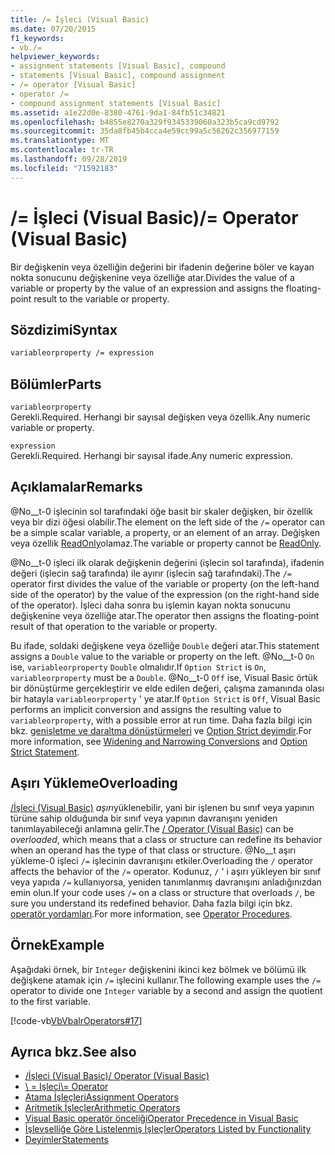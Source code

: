 ```yaml
---
title: /= İşleci (Visual Basic)
ms.date: 07/20/2015
f1_keywords:
- vb./=
helpviewer_keywords:
- assignment statements [Visual Basic], compound
- statements [Visual Basic], compound assignment
- /= operator [Visual Basic]
- operator /=
- compound assignment statements [Visual Basic]
ms.assetid: a1e22d0e-8380-4761-9da1-84fb51c34821
ms.openlocfilehash: b4855e8270a329f9345339060a323b5ca9cd9792
ms.sourcegitcommit: 35da8fb45b4cca4e59cc99a5c56262c356977159
ms.translationtype: MT
ms.contentlocale: tr-TR
ms.lasthandoff: 09/28/2019
ms.locfileid: "71592183"
---
```

# <a name="-operator-visual-basic"></a><span data-ttu-id="89fc5-102">/= İşleci (Visual Basic)</span><span class="sxs-lookup"><span data-stu-id="89fc5-102">/= Operator (Visual Basic)</span></span>
<span data-ttu-id="89fc5-103">Bir değişkenin veya özelliğin değerini bir ifadenin değerine böler ve kayan nokta sonucunu değişkenine veya özelliğe atar.</span><span class="sxs-lookup"><span data-stu-id="89fc5-103">Divides the value of a variable or property by the value of an expression and assigns the floating-point result to the variable or property.</span></span>  
  
## <a name="syntax"></a><span data-ttu-id="89fc5-104">Sözdizimi</span><span class="sxs-lookup"><span data-stu-id="89fc5-104">Syntax</span></span>  
  
```vb  
variableorproperty /= expression  
```  
  
## <a name="parts"></a><span data-ttu-id="89fc5-105">Bölümler</span><span class="sxs-lookup"><span data-stu-id="89fc5-105">Parts</span></span>  
 `variableorproperty`  
 <span data-ttu-id="89fc5-106">Gerekli.</span><span class="sxs-lookup"><span data-stu-id="89fc5-106">Required.</span></span> <span data-ttu-id="89fc5-107">Herhangi bir sayısal değişken veya özellik.</span><span class="sxs-lookup"><span data-stu-id="89fc5-107">Any numeric variable or property.</span></span>  
  
 `expression`  
 <span data-ttu-id="89fc5-108">Gerekli.</span><span class="sxs-lookup"><span data-stu-id="89fc5-108">Required.</span></span> <span data-ttu-id="89fc5-109">Herhangi bir sayısal ifade.</span><span class="sxs-lookup"><span data-stu-id="89fc5-109">Any numeric expression.</span></span>  
  
## <a name="remarks"></a><span data-ttu-id="89fc5-110">Açıklamalar</span><span class="sxs-lookup"><span data-stu-id="89fc5-110">Remarks</span></span>  
 <span data-ttu-id="89fc5-111">@No__t-0 işlecinin sol tarafındaki öğe basit bir skaler değişken, bir özellik veya bir dizi öğesi olabilir.</span><span class="sxs-lookup"><span data-stu-id="89fc5-111">The element on the left side of the `/=` operator can be a simple scalar variable, a property, or an element of an array.</span></span> <span data-ttu-id="89fc5-112">Değişken veya özellik [ReadOnly](../../../visual-basic/language-reference/modifiers/readonly.md)olamaz.</span><span class="sxs-lookup"><span data-stu-id="89fc5-112">The variable or property cannot be [ReadOnly](../../../visual-basic/language-reference/modifiers/readonly.md).</span></span>  
  
 <span data-ttu-id="89fc5-113">@No__t-0 işleci ilk olarak değişkenin değerini (işlecin sol tarafında), ifadenin değeri (işlecin sağ tarafında) ile ayırır (işlecin sağ tarafındaki).</span><span class="sxs-lookup"><span data-stu-id="89fc5-113">The `/=` operator first divides the value of the variable or property (on the left-hand side of the operator) by the value of the expression (on the right-hand side of the operator).</span></span> <span data-ttu-id="89fc5-114">İşleci daha sonra bu işlemin kayan nokta sonucunu değişkenine veya özelliğe atar.</span><span class="sxs-lookup"><span data-stu-id="89fc5-114">The operator then assigns the floating-point result of that operation to the variable or property.</span></span>  
  
 <span data-ttu-id="89fc5-115">Bu ifade, soldaki değişkene veya özelliğe `Double` değeri atar.</span><span class="sxs-lookup"><span data-stu-id="89fc5-115">This statement assigns a `Double` value to the variable or property on the left.</span></span> <span data-ttu-id="89fc5-116">@No__t-0 `On` ise, `variableorproperty` `Double` olmalıdır.</span><span class="sxs-lookup"><span data-stu-id="89fc5-116">If `Option Strict` is `On`, `variableorproperty` must be a `Double`.</span></span> <span data-ttu-id="89fc5-117">@No__t-0 `Off` ise, Visual Basic örtük bir dönüştürme gerçekleştirir ve elde edilen değeri, çalışma zamanında olası bir hatayla `variableorproperty` ' ye atar.</span><span class="sxs-lookup"><span data-stu-id="89fc5-117">If `Option Strict` is `Off`, Visual Basic performs an implicit conversion and assigns the resulting value to `variableorproperty`, with a possible error at run time.</span></span> <span data-ttu-id="89fc5-118">Daha fazla bilgi için bkz. [genişletme ve daraltma dönüştürmeleri](../../../visual-basic/programming-guide/language-features/data-types/widening-and-narrowing-conversions.md) ve [Option Strict deyimdir](../../../visual-basic/language-reference/statements/option-strict-statement.md).</span><span class="sxs-lookup"><span data-stu-id="89fc5-118">For more information, see [Widening and Narrowing Conversions](../../../visual-basic/programming-guide/language-features/data-types/widening-and-narrowing-conversions.md) and [Option Strict Statement](../../../visual-basic/language-reference/statements/option-strict-statement.md).</span></span>  
  
## <a name="overloading"></a><span data-ttu-id="89fc5-119">Aşırı Yükleme</span><span class="sxs-lookup"><span data-stu-id="89fc5-119">Overloading</span></span>  
 <span data-ttu-id="89fc5-120">[/İşleci (Visual Basic)](../../../visual-basic/language-reference/operators/floating-point-division-operator.md) *aşırı*yüklenebilir, yani bir işlenen bu sınıf veya yapının türüne sahip olduğunda bir sınıf veya yapının davranışını yeniden tanımlayabileceği anlamına gelir.</span><span class="sxs-lookup"><span data-stu-id="89fc5-120">The [/ Operator (Visual Basic)](../../../visual-basic/language-reference/operators/floating-point-division-operator.md) can be *overloaded*, which means that a class or structure can redefine its behavior when an operand has the type of that class or structure.</span></span> <span data-ttu-id="89fc5-121">@No__t aşırı yükleme-0 işleci `/=` işlecinin davranışını etkiler.</span><span class="sxs-lookup"><span data-stu-id="89fc5-121">Overloading the `/` operator affects the behavior of the `/=` operator.</span></span> <span data-ttu-id="89fc5-122">Kodunuz, `/` ' i aşırı yükleyen bir sınıf veya yapıda `/=` kullanıyorsa, yeniden tanımlanmış davranışını anladığınızdan emin olun.</span><span class="sxs-lookup"><span data-stu-id="89fc5-122">If your code uses `/=` on a class or structure that overloads `/`, be sure you understand its redefined behavior.</span></span> <span data-ttu-id="89fc5-123">Daha fazla bilgi için bkz. [operatör yordamları](../../../visual-basic/programming-guide/language-features/procedures/operator-procedures.md).</span><span class="sxs-lookup"><span data-stu-id="89fc5-123">For more information, see [Operator Procedures](../../../visual-basic/programming-guide/language-features/procedures/operator-procedures.md).</span></span>  
  
## <a name="example"></a><span data-ttu-id="89fc5-124">Örnek</span><span class="sxs-lookup"><span data-stu-id="89fc5-124">Example</span></span>  
 <span data-ttu-id="89fc5-125">Aşağıdaki örnek, bir `Integer` değişkenini ikinci kez bölmek ve bölümü ilk değişkene atamak için `/=` işlecini kullanır.</span><span class="sxs-lookup"><span data-stu-id="89fc5-125">The following example uses the `/=` operator to divide one `Integer` variable by a second and assign the quotient to the first variable.</span></span>  
  
 [!code-vb[VbVbalrOperators#17](~/samples/snippets/visualbasic/VS_Snippets_VBCSharp/VbVbalrOperators/VB/Class1.vb#17)]  
  
## <a name="see-also"></a><span data-ttu-id="89fc5-126">Ayrıca bkz.</span><span class="sxs-lookup"><span data-stu-id="89fc5-126">See also</span></span>

- [<span data-ttu-id="89fc5-127">/İşleci (Visual Basic)</span><span class="sxs-lookup"><span data-stu-id="89fc5-127">/ Operator (Visual Basic)</span></span>](../../../visual-basic/language-reference/operators/floating-point-division-operator.md)
- [<span data-ttu-id="89fc5-128">\\ = Işleci</span><span class="sxs-lookup"><span data-stu-id="89fc5-128">\\= Operator</span></span>](../../../visual-basic/language-reference/operators/integer-division-assignment-operator.md)
- [<span data-ttu-id="89fc5-129">Atama İşleçleri</span><span class="sxs-lookup"><span data-stu-id="89fc5-129">Assignment Operators</span></span>](../../../visual-basic/language-reference/operators/assignment-operators.md)
- [<span data-ttu-id="89fc5-130">Aritmetik İşleçler</span><span class="sxs-lookup"><span data-stu-id="89fc5-130">Arithmetic Operators</span></span>](../../../visual-basic/language-reference/operators/arithmetic-operators.md)
- [<span data-ttu-id="89fc5-131">Visual Basic operatör önceliği</span><span class="sxs-lookup"><span data-stu-id="89fc5-131">Operator Precedence in Visual Basic</span></span>](../../../visual-basic/language-reference/operators/operator-precedence.md)
- [<span data-ttu-id="89fc5-132">İşlevselliğe Göre Listelenmiş İşleçler</span><span class="sxs-lookup"><span data-stu-id="89fc5-132">Operators Listed by Functionality</span></span>](../../../visual-basic/language-reference/operators/operators-listed-by-functionality.md)
- [<span data-ttu-id="89fc5-133">Deyimler</span><span class="sxs-lookup"><span data-stu-id="89fc5-133">Statements</span></span>](../../../visual-basic/programming-guide/language-features/statements.md)
